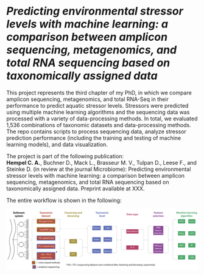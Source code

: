 # *_Predicting environmental stressor levels with machine learning: a comparison between amplicon sequencing, metagenomics, and total RNA sequencing based on taxonomically assigned data_*
This project represents the third chapter of my PhD, in which we compare amplicon sequencing, metagenomics, and total RNA-Seq in their performance to predict aquatic stressor levels. Stressors were predicted using multiple machine learning algorithms and the sequencing data was processed with a variety of data-processing methods. In total, we evaluated 1,536 combinations of taxonomic datasets and data-processing methods. The repo contains scripts to process sequencing data, analyze stressor prediction performance (including the training and testing of machine learning models), and data visualization.

The project is part of the following publication:<br>
<b>Hempel C. A.</b>, Buchner D., Mack L., Brasseur M. V., Tulpan D., Leese F., and Steinke D. (in review at the journal Microbiome): Predicting environmental stressor levels with machine learning: a comparison between amplicon sequencing, metagenomics, and total RNA sequencing based on taxonomically assigned data. Preprint available at XXX.

The entire workflow is shown in the following:

<img src="https://github.com/hempelc/exstream-metagenomics-totalrnaseq-ml/blob/master/workflow.png" alt="workflow" width="800"/>

